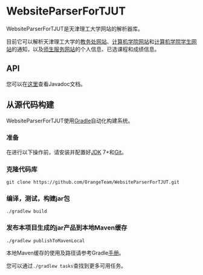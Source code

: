 # WebsiteParserForTJUT

WebsiteParserForTJUT是天津理工大学网站的解析器库。

目前它可以解析天津理工大学的[教务处网站][]、[计算机学院网站][]和[计算机学院学生网站][]的通知，以及[师生服务网站][]的个人信息、已选课程和成绩信息。

## API
您可以在[这里][API]查看Javadoc文档。

## 从源代码构建
WebsiteParserForTJUT使用[Gradle][]自动化构建系统。

### 准备

在进行以下操作前，请安装并配置好[JDK][] 7+和[Git][]。

### 克隆代码库
`git clone https://github.com/OrangeTeam/WebsiteParserForTJUT.git`

### 编译，测试，构建jar包
`./gradlew build`

### 发布本项目生成的jar产品到本地Maven缓存
`./gradlew publishToMavenLocal`

本地Maven缓存的使用及路径请参考Gradle[手册][man:MavenLocal]。

您可以通过`./gradlew tasks`查找到更多可用任务。


[教务处网站]: http://59.67.148.66
[计算机学院网站]: http://59.67.152.3
[计算机学院学生网站]: http://59.67.152.6
[师生服务网站]: http://ssfw.tjut.edu.cn
[API]: http://baijie.mezoka.com/projects/mobileTJUT/parser/javadoc/
[Gradle]: http://gradle.org
[JDK]: http://www.oracle.com/technetwork/java/javase/downloads/index.html
[Git]: http://git-scm.com
[man:MavenLocal]: http://www.gradle.org/docs/current/userguide/dependency_management.html#sub:maven_local
